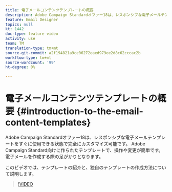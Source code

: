 ```yaml
---
title: 電子メールコンテンツテンプレートの概要
description: Adobe Campaign Standardオファー18は、レスポンシブな電子メールテンプレートをすぐに使用できる状態で完全にカスタマイズ可能です。  Adobe Campaign Standard向けに作られたテンプレートで、操作や変更が簡単です。 電子メールを作成する際の足がかりとなります。
feature: Email Designer
topics: null
kt: 1442
doc-type: feature video
activity: use
team: TM
translation-type: tm+mt
source-git-commit: a2f194821a9ce06272eaed979ee2d8c62cccac2b
workflow-type: tm+mt
source-wordcount: '99'
ht-degree: 0%

---
```



# 電子メールコンテンツテンプレートの概要 {#introduction-to-the-email-content-templates}

Adobe Campaign Standardオファー18は、レスポンシブな電子メールテンプレートをすぐに使用できる状態で完全にカスタマイズ可能です。 Adobe Campaign Standard向けに作られたテンプレートで、操作や変更が簡単です。 電子メールを作成する際の足がかりとなります。

このビデオでは、テンプレートの紹介と、独自のテンプレートの作成方法について説明します。

>[!VIDEO](https://video.tv.adobe.com/v/23106?quality=12)
